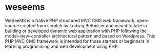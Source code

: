 # weseems
WeSeeMS is a Native PHP structured MVC CMS web framework, open-source created from scratch by Ludwig Bethnicer and meant to take in building or developed dynamic web application with PHP following the model–view–controller architectural pattern and based on Wordpress.  This PHP MVC CMS framework is intended for those starters or beginners in learning programming and web development using PHP.
